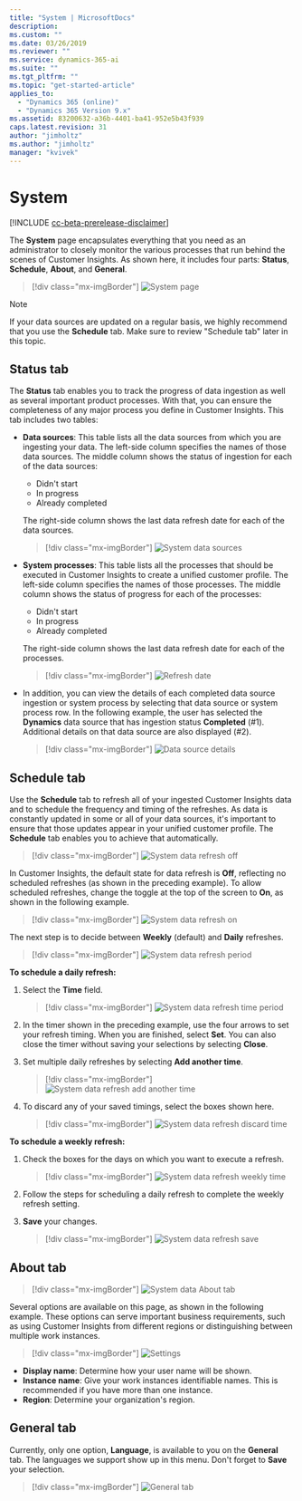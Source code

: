 ```yaml
---
title: "System | MicrosoftDocs"
description: 
ms.custom: ""
ms.date: 03/26/2019
ms.reviewer: ""
ms.service: dynamics-365-ai
ms.suite: ""
ms.tgt_pltfrm: ""
ms.topic: "get-started-article"
applies_to: 
  - "Dynamics 365 (online)"
  - "Dynamics 365 Version 9.x"
ms.assetid: 83200632-a36b-4401-ba41-952e5b43f939
caps.latest.revision: 31
author: "jimholtz"
ms.author: "jimholtz"
manager: "kvivek"
---
```

# System

[!INCLUDE [cc-beta-prerelease-disclaimer](../includes/cc-beta-prerelease-disclaimer.md)]

The **System** page encapsulates everything that you need as an administrator to closely monitor the various processes that run behind the scenes of Customer Insights. As shown here, it includes four parts: **Status**, **Schedule**, **About**, and **General**.

> [!div class="mx-imgBorder"] 
> ![](media/system-tabs.png "System page")

> [!NOTE]
> If your data sources are updated on a regular basis, we highly recommend that you use the **Schedule** tab. Make sure to review "Schedule tab" later in this topic.

## Status tab

The **Status** tab enables you to track the progress of data ingestion as well as several important product processes. With that, you can ensure the completeness of any major process you define in Customer Insights. This tab includes two tables:

- **Data sources**: This table lists all the data sources from which you are ingesting your data. The left-side column specifies the names of those data sources. The middle column shows the status of ingestion for each of the data sources: 
  - Didn't start
  - In progress
  - Already completed
  
   The right-side column shows the last data refresh date for each of the data sources.

    > [!div class="mx-imgBorder"] 
    > ![](media/system-data-sources.png "System data sources")

- **System processes**: This table lists all the processes that should be executed in Customer Insights to create a unified customer profile. The left-side column specifies the names of those processes. The middle column shows the status of progress for each of the processes:
    - Didn't start 
    - In progress 
    - Already completed 
  
  The right-side column shows the last data refresh date for each of the processes.

    > [!div class="mx-imgBorder"] 
    > ![](media/system-status-processes.png "Refresh date")

- In addition, you can view the details of each completed data source ingestion or system process by selecting that data source or system process row. In the following example, the user has selected the **Dynamics** data source that has ingestion status **Completed** (#1). Additional details on that data source are also displayed (#2).

  > [!div class="mx-imgBorder"] 
  > ![](media/system-database-details.png "Data source details")

## Schedule tab

Use the **Schedule** tab to refresh all of your ingested Customer Insights data and to schedule the frequency and timing of the refreshes. As data is constantly updated in some or all of your data sources, it's important to ensure that those updates appear in your unified customer profile. The **Schedule** tab enables you to achieve that automatically.

> [!div class="mx-imgBorder"] 
> ![](media/system-data-refresh-off.png "System data refresh off")

In Customer Insights, the default state for data refresh is **Off**, reflecting no scheduled refreshes (as shown in the preceding example). To allow scheduled refreshes, change the toggle at the top of the screen to **On**, as shown in the following example.

> [!div class="mx-imgBorder"] 
> ![](media/system-data-refresh-on.png "System data refresh on")

The next step is to decide between **Weekly** (default) and **Daily** refreshes.

> [!div class="mx-imgBorder"] 
> ![](media/system-data-refresh-period.png "System data refresh period")

**To schedule a daily refresh:**

1. Select the **Time** field.

   > [!div class="mx-imgBorder"] 
   > ![](media/system-data-refresh-time-period.png "System data refresh time period")

2. In the timer shown in the preceding example, use the four arrows to set your refresh timing. When you are finished, select **Set**. You can also close the timer without saving your selections by selecting **Close**.

3. Set multiple daily refreshes by selecting **Add another time**.

   > [!div class="mx-imgBorder"] 
   > ![](media/system-data-refresh-add-another-time.png "System data refresh add another time")

4. To discard any of your saved timings, select the boxes shown here.

   > [!div class="mx-imgBorder"] 
   > ![](media/system-data-refresh-discard-time.png "System data refresh discard time")

**To schedule a weekly refresh:**

1. Check the boxes for the days on which you want to execute a refresh.
  
    > [!div class="mx-imgBorder"] 
    > ![](media/system-data-refresh-weekly-time.png "System data refresh weekly time")

2. Follow the steps for scheduling a daily refresh to complete the weekly refresh setting.

3. **Save** your changes.

    > [!div class="mx-imgBorder"] 
    > ![](media/system-data-refresh-save.png "System data refresh save")

## About tab
<!--note from editor:  Introduce the screen shot below, or delete it?  -->

> [!div class="mx-imgBorder"] 
> ![](media/system-data-about-tab.png "System data About tab")

Several options are available on this page, as shown in the following example. These options can serve important business requirements, such as using Customer Insights from different regions or distinguishing between multiple work instances.

> [!div class="mx-imgBorder"] 
> ![](media/settings.png "Settings")

- **Display name**: Determine how your user name will be shown.
- **Instance name**: Give your work instances identifiable names. This is recommended if you have more than one instance.
- **Region**: Determine your organization's region.

## General tab

Currently, only one option, **Language**, is available to you on the **General** tab. The languages we support show up in this menu. Don't forget to **Save** your selection. 

> [!div class="mx-imgBorder"] 
> ![](media/system-tabs-general.png "General tab")
